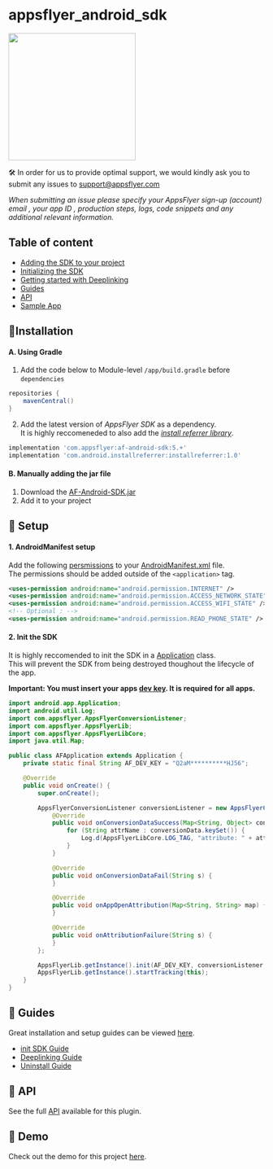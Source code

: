 # appsflyer_android_sdk

<img src="https://support.appsflyer.com/hc/article_attachments/115011109089/android.png"  width="250">


🛠 In order for us to provide optimal support, we would kindly ask you to submit any issues to support@appsflyer.com

*When submitting an issue please specify your AppsFlyer sign-up (account) email , your app ID , production steps, logs, code snippets and any additional relevant information.*

## Table of content

- [Adding the SDK to your project](#installation)
- [Initializing the SDK](#installation)
- [Getting started with Deeplinking](#installation)
- [Guides](#guides)
- [API](#api) 
- [Sample App](#demo)  


## <a id="installation">📲Installation

#### A. Using Gradle
1. Add the code below to Module-level `/app/build.gradle` before `dependencies`

```groovy
repositories {
    mavenCentral()
}
```
2. Add the latest version of *AppsFlyer SDK* as a dependency. <br />
   It is highly reccomeneded to also add the [*install referrer library*](https://developer.android.com/google/play/installreferrer/library).
   
```groovy
implementation 'com.appsflyer:af-android-sdk:5.+'
implementation 'com.android.installreferrer:installreferrer:1.0'
```
#### B. Manually adding the jar file

1. Download the [AF-Android-SDK.jar](https://s3-eu-west-1.amazonaws.com/download.appsflyer.com/Android/AF-Android-SDK.jar)
2. Add it to your project

## <a id="setup"> 🚀 Setup
    
#### 1. AndroidManifest setup

Add the following [persmissions](https://developer.android.com/guide/topics/permissions/overview) to your [AndroidManifest.xml](https://developer.android.com/guide/topics/manifest/manifest-intro) file. <br />
The permissions should be added outside of the `<application>` tag.

```xml
<uses-permission android:name="android.permission.INTERNET" />
<uses-permission android:name="android.permission.ACCESS_NETWORK_STATE" />
<uses-permission android:name="android.permission.ACCESS_WIFI_STATE" />
<!-- Optional : -->
<uses-permission android:name="android.permission.READ_PHONE_STATE" />
```

#### 2. Init the SDK

It is highly reccomended to init the SDK in a [Application](https://developer.android.com/reference/android/app/Application) class. <br />
This will prevent the SDK from being destroyed thoughout the lifecycle of the app.
<br />

**Important: You must insert your apps [dev key](https://support.appsflyer.com/hc/en-us/articles/211719806-Global-app-settings-#sdk-dev-key). It is required for all apps.** 

```java
import android.app.Application;
import android.util.Log;
import com.appsflyer.AppsFlyerConversionListener;
import com.appsflyer.AppsFlyerLib;
import com.appsflyer.AppsFlyerLibCore;
import java.util.Map;

public class AFApplication extends Application {
    private static final String AF_DEV_KEY = "Q2aM**********HJ56";

    @Override
    public void onCreate() {
        super.onCreate();

        AppsFlyerConversionListener conversionListener = new AppsFlyerConversionListener() {
            @Override
            public void onConversionDataSuccess(Map<String, Object> conversionData) {
                for (String attrName : conversionData.keySet()) {
                    Log.d(AppsFlyerLibCore.LOG_TAG, "attribute: " + attrName + " = " + conversionData.get(attrName));
                }
            }

            @Override
            public void onConversionDataFail(String s) {
            }

            @Override
            public void onAppOpenAttribution(Map<String, String> map) {
            }

            @Override
            public void onAttributionFailure(String s) {
            }
        };

        AppsFlyerLib.getInstance().init(AF_DEV_KEY, conversionListener, getApplicationContext());
        AppsFlyerLib.getInstance().startTracking(this);
    }
}
```


 ## <a id="guides"> 📖 Guides

Great installation and setup guides can be viewed [here](/Docs/Guides.md).
- [init SDK Guide](/Docs/Guides.md#init-sdk)
- [Deeplinking Guide](/Docs/Guides.md#deeplinking)
- [Uninstall Guide](/Docs/Guides.md#track-app-uninstalls)


## <a id="api"> 📑 API
  
See the full [API](/Docs/API.md) available for this plugin.


## <a id="demo"> 📱 Demo
  
  Check out the demo for this project [here](Docs/Guides.md#demo).
